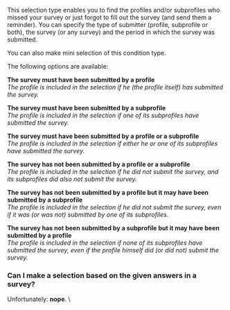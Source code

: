 This selection type enables you to find the profiles and/or subprofiles
who missed your survey or just forgot to fill out the survey (and send
them a reminder). You can specify the type of submitter (profile,
subprofile or both), the survey (or any survey) and the period in which
the survey was submitted.

You can also make mini selection of this condition type.

The following options are available:

**The survey must have been submitted by a profile**\
 *The profile is included in the selection if he (the profile itself)
has submitted the survey.*

**The survey must have been submitted by a subprofile**\
 *The profile is included in the selection if one of its subprofiles
have submitted the survey.*

**The survey must have been submitted by a profile or a subprofile**\
 *The profile is included in the selection if either he or one of its
subprofiles have submitted the survey.*

**The survey has not been submitted by a profile or a subprofile**\
 *The profile is included in the selection if he did not submit the
survey, and its subprofiles did also not submit the survey.*

**The survey has not been submitted by a profile but it may have been
submitted by a subprofile**\
 *The profile is included in the selection if he did not submit the
survey, even if it was (or was not) submitted by one of its
subprofiles.*

**The survey has not been submitted by a subprofile but it may have been
submitted by a profile**\
 *The profile is included in the selection if none of its subprofiles
have submitted the survey, even if the profile himself did (or did not)
submit the survey.*

### Can I make a selection based on the given answers in a survey?

Unfortunately: **nope**. \

